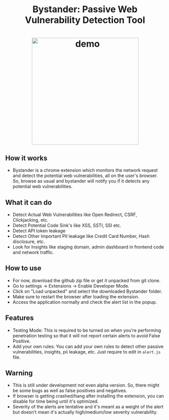 


<h1 align="center" id="welcome">Bystander: Passive Web Vulnerability Detection Tool<h1>
<p align="center"><img width="337" alt="demo" src="https://github.com/user-attachments/assets/42a22b8e-a8da-40d7-b65f-275c09ec5484" /><br></p>

## How it works
- Bystander is a chrome extension which monitors the network request and detect the potential web vulnerabilities, all on the user's browser. So, browse as usual and bystander will notify you if it detects any potential web vulnerabilities.

## What it can do
- Detect Actual Web Vulnerabilities like Open Redirect, CSRF, Clickjacking, etc.
- Detect Potential Code Sink's like XSS, SSTI, SSI etc.
- Detect API token leakage
- Detect Other Important PII leakage like Credit Card Number, Hash disclosure, etc.
- Look for Insights like staging domain, admin dashboard in frontend code and network traffic.

## How to use
- For now, download the github zip file or get it unpacked from git clone.
- Go to settings -> Extensions -> Enable Developer Mode.
- Click on "Load unpacked" and select the downloaded Bystander folder.
- Make sure to restart the browser after loading the extension. 
- Access the application normally and check the alert list in the popup.

## Features
- Testing Mode: This is required to be turned on when you're performing penetration testing so that it will not report certain alerts to avoid False Positive.
- Add your own rules: You can add your own rules to detect other passive vulnerabilities, insights, pii leakage, etc. Just require to edit in `alert.js` file.

## Warning
- This is still under development not even alpha version. So, there might be some bugs as well as false positives and negatives.
- If browser is getting crashed/hang after installing the extension, you can disable for time being until it's optimized.
- Severity of the alerts are tentative and it's meant as a weight of the alert but doesn't mean it's actually high/medium/low severity vulnerability.
